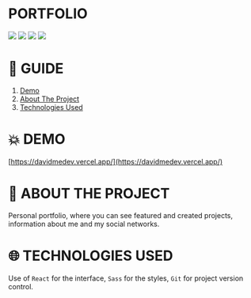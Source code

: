 # **PORTFOLIO**

![](https://res.cloudinary.com/dos3i5jqy/image/upload/v1673919882/portfolio/readme/portfolio1_qbfa5n.jpg)
![](https://res.cloudinary.com/dos3i5jqy/image/upload/v1673919882/portfolio/readme/portfolio2_yjldw8.jpg)
![](https://res.cloudinary.com/dos3i5jqy/image/upload/v1673919882/portfolio/readme/portfolio3_m1iken.jpg)
![](https://res.cloudinary.com/dos3i5jqy/image/upload/v1673919882/portfolio/readme/portfolio4_xcfw1n.jpg)

# **📑 GUIDE**

<ol>
     <li><a href="#demo">Demo</a></li>
     <li><a href="#about-the-project">About The Project</a></li>
     <li><a href="#technologies-used">Technologies Used</a></li>
</ol>

# **💥 DEMO**

[https://davidmedev.vercel.app/](https://davidmedev.vercel.app/)

# **💬 ABOUT THE PROJECT**

Personal portfolio, where you can see featured and created projects, information about me and my social networks.

# **🌐 TECHNOLOGIES USED**

Use of `React` for the interface, `Sass` for the styles, `Git` for project version control.
